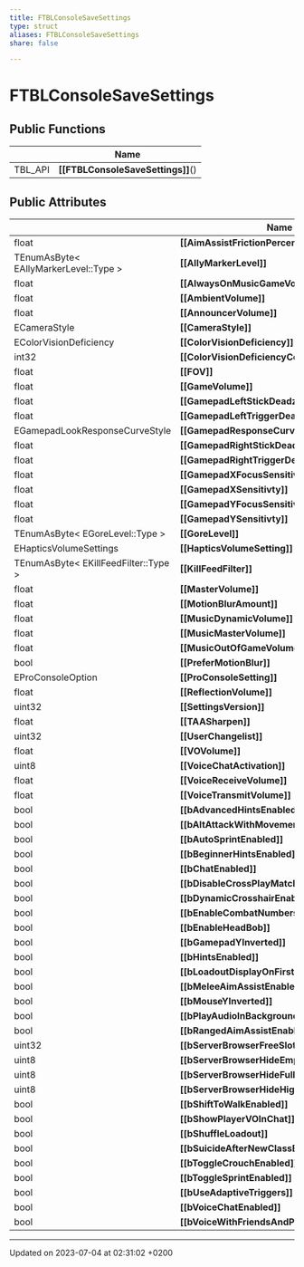 ```yaml
---
title: FTBLConsoleSaveSettings
type: struct
aliases: FTBLConsoleSaveSettings
share: false

---
```


# FTBLConsoleSaveSettings





## Public Functions

|                | Name           |
| -------------- | -------------- |
| TBL_API | **[[FTBLConsoleSaveSettings]]**() |

## Public Attributes

|                | Name           |
| -------------- | -------------- |
| float | **[[AimAssistFrictionPercentage]]**  |
| TEnumAsByte< EAllyMarkerLevel::Type > | **[[AllyMarkerLevel]]**  |
| float | **[[AlwaysOnMusicGameVolume]]**  |
| float | **[[AmbientVolume]]**  |
| float | **[[AnnouncerVolume]]**  |
| ECameraStyle | **[[CameraStyle]]**  |
| EColorVisionDeficiency | **[[ColorVisionDeficiency]]**  |
| int32 | **[[ColorVisionDeficiencyCorrectionStrength]]**  |
| float | **[[FOV]]**  |
| float | **[[GameVolume]]**  |
| float | **[[GamepadLeftStickDeadzone]]**  |
| float | **[[GamepadLeftTriggerDeadzone]]**  |
| EGamepadLookResponseCurveStyle | **[[GamepadResponseCurveStyle]]**  |
| float | **[[GamepadRightStickDeadzone]]**  |
| float | **[[GamepadRightTriggerDeadzone]]**  |
| float | **[[GamepadXFocusSensitivity]]**  |
| float | **[[GamepadXSensitivty]]**  |
| float | **[[GamepadYFocusSensitivity]]**  |
| float | **[[GamepadYSensitivty]]**  |
| TEnumAsByte< EGoreLevel::Type > | **[[GoreLevel]]**  |
| EHapticsVolumeSettings | **[[HapticsVolumeSetting]]**  |
| TEnumAsByte< EKillFeedFilter::Type > | **[[KillFeedFilter]]**  |
| float | **[[MasterVolume]]**  |
| float | **[[MotionBlurAmount]]**  |
| float | **[[MusicDynamicVolume]]**  |
| float | **[[MusicMasterVolume]]**  |
| float | **[[MusicOutOfGameVolume]]**  |
| bool | **[[PreferMotionBlur]]**  |
| EProConsoleOption | **[[ProConsoleSetting]]**  |
| float | **[[ReflectionVolume]]**  |
| uint32 | **[[SettingsVersion]]**  |
| float | **[[TAASharpen]]**  |
| uint32 | **[[UserChangelist]]**  |
| float | **[[VOVolume]]**  |
| uint8 | **[[VoiceChatActivation]]**  |
| float | **[[VoiceReceiveVolume]]**  |
| float | **[[VoiceTransmitVolume]]**  |
| bool | **[[bAdvancedHintsEnabled]]**  |
| bool | **[[bAltAttackWithMovementEnabled]]**  |
| bool | **[[bAutoSprintEnabled]]**  |
| bool | **[[bBeginnerHintsEnabled]]**  |
| bool | **[[bChatEnabled]]**  |
| bool | **[[bDisableCrossPlayMatchmaking]]**  |
| bool | **[[bDynamicCrosshairEnabled]]**  |
| bool | **[[bEnableCombatNumbers]]**  |
| bool | **[[bEnableHeadBob]]**  |
| bool | **[[bGamepadYInverted]]**  |
| bool | **[[bHintsEnabled]]**  |
| bool | **[[bLoadoutDisplayOnFirstDeath]]**  |
| bool | **[[bMeleeAimAssistEnabled]]**  |
| bool | **[[bMouseYInverted]]**  |
| bool | **[[bPlayAudioInBackground]]**  |
| bool | **[[bRangedAimAssistEnabled]]**  |
| uint32 | **[[bServerBrowserFreeSlotLimit]]**  |
| uint8 | **[[bServerBrowserHideEmptyServers]]**  |
| uint8 | **[[bServerBrowserHideFullServers]]**  |
| uint8 | **[[bServerBrowserHideHighPingServers]]**  |
| bool | **[[bShiftToWalkEnabled]]**  |
| bool | **[[bShowPlayerVOInChat]]**  |
| bool | **[[bShuffleLoadout]]**  |
| bool | **[[bSuicideAfterNewClassEnabled]]**  |
| bool | **[[bToggleCrouchEnabled]]**  |
| bool | **[[bToggleSprintEnabled]]**  |
| bool | **[[bUseAdaptiveTriggers]]**  |
| bool | **[[bVoiceChatEnabled]]**  |
| bool | **[[bVoiceWithFriendsAndPartyOnly]]**  |

-------------------------------

Updated on 2023-07-04 at 02:31:02 +0200